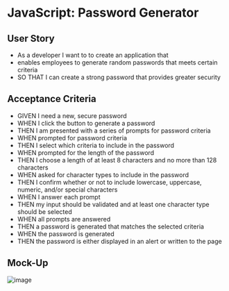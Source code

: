 # JavaScript: Password Generator

 ## User Story
 - As a developer I want to to create an application that 
 - enables employees to generate random passwords that meets certain criteria
 - SO THAT I can create a strong password that provides greater security
 
 ## Acceptance Criteria
- GIVEN I need a new, secure password
- WHEN I click the button to generate a password
- THEN I am presented with a series of prompts for password criteria
- WHEN prompted for password criteria
- THEN I select which criteria to include in the password
- WHEN prompted for the length of the password
- THEN I choose a length of at least 8 characters and no more than 128 characters
- WHEN asked for character types to include in the password
- THEN I confirm whether or not to include lowercase, uppercase, numeric, and/or special characters
- WHEN I answer each prompt
- THEN my input should be validated and at least one character type should be selected
- WHEN all prompts are answered
- THEN a password is generated that matches the selected criteria
- WHEN the password is generated
- THEN the password is either displayed in an alert or written to the page
## Mock-Up

![image](https://user-images.githubusercontent.com/116633682/204964781-4707e2d9-bfd2-43a5-8570-ab4706074b1b.png)
